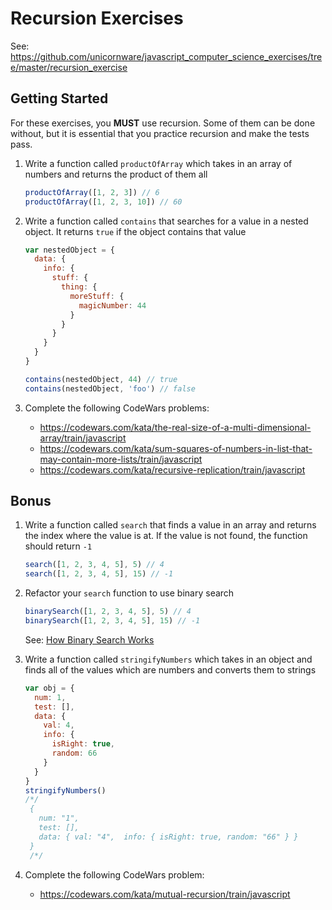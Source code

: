 # Recursion Exercises

See:
<https://github.com/unicornware/javascript_computer_science_exercises/tree/master/recursion_exercise>

## Getting Started

For these exercises, you **MUST** use recursion. Some of them can be done
without, but it is essential that you practice recursion and make the tests
pass.

1. Write a function called `productOfArray` which takes in an array of numbers
   and returns the product of them all

   ```javascript
   productOfArray([1, 2, 3]) // 6
   productOfArray([1, 2, 3, 10]) // 60
   ```

2. Write a function called `contains` that searches for a value in a nested
   object. It returns `true` if the object contains that value

   ```javascript
   var nestedObject = {
     data: {
       info: {
         stuff: {
           thing: {
             moreStuff: {
               magicNumber: 44
             }
           }
         }
       }
     }
   }

   contains(nestedObject, 44) // true
   contains(nestedObject, 'foo') // false
   ```

3. Complete the following CodeWars problems:

   - <https://codewars.com/kata/the-real-size-of-a-multi-dimensional-array/train/javascript>
   - <https://codewars.com/kata/sum-squares-of-numbers-in-list-that-may-contain-more-lists/train/javascript>
   - <https://codewars.com/kata/recursive-replication/train/javascript>

## Bonus

1. Write a function called `search` that finds a value in an array and returns
   the index where the value is at. If the value is not found, the function
   should return `-1`

   ```javascript
   search([1, 2, 3, 4, 5], 5) // 4
   search([1, 2, 3, 4, 5], 15) // -1
   ```

2. Refactor your `search` function to use binary search

   ```javascript
   binarySearch([1, 2, 3, 4, 5], 5) // 4
   binarySearch([1, 2, 3, 4, 5], 15) // -1
   ```

   See: [How Binary Search Works](https://youtube.com/watch?v=JQhciTuD3E8)

3. Write a function called `stringifyNumbers` which takes in an object and finds
   all of the values which are numbers and converts them to strings

   ```javascript
   var obj = {
     num: 1,
     test: [],
     data: {
       val: 4,
       info: {
         isRight: true,
         random: 66
       }
     }
   }
   stringifyNumbers()
   /*/
    {
      num: "1",
      test: [],
      data: { val: "4",  info: { isRight: true, random: "66" } }
    }
    /*/
   ```

4. Complete the following CodeWars problem:

   - <https://codewars.com/kata/mutual-recursion/train/javascript>
